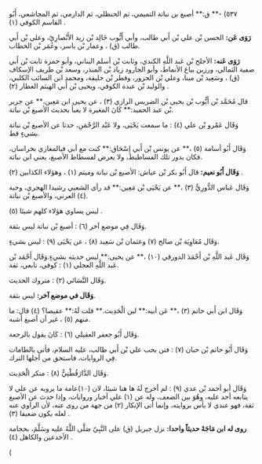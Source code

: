 ٥٣٧) -** ق:** أصبغ بن نباتة التميمي، ثم الحنظلي، ثم الدارمي، ثم المجاشعي، أَبُو القاسم الكوفي (١) .

**رَوَى عَن:** الحسن بْن علي بْن أَبي طالب، وأبي أَيُّوب خَالِد بْن زيد الأَنْصارِيّ، وعلي بْن أَبي طالب (ق) ، وعمار بْن ياسر، وعُمَر بْن الخطاب.

**رَوَى عَنه:** الأجلح بْن عَبد اللَّهِ الكندي، وثابت بْن أسلم البناني، وأبو حمزة ثابت بْن أَبي صفية الثمالي، ورزين بياع الأنماط، وأبو الجارود زياد بْن المنذر، وسعد بْن طريف الإسكاف (ق) ، وسَعِيد بْن مينا، وعلي بْن الحزور، وفطر بْن خليفة، ومحمد ابن السائب الكلبي، والوليد بْن عبدة الكوفي، ويحيى بْن أَبي الهيثم العطار (٢) .

قال مُحَمَّد بْن أَيُّوب بْن يحيى بْن الضريس الرازي (٣) ، عن يحيى ابن مَعِين،** عن جرير بْن عبد الحميد:** كَانَ المغيرة لا يعبأ بحديث الأصبغ بْن نباتة.

وَقَال عَمْرو بْن علي (٤) : ما سمعت يَحْيَى، ولا عَبْد الرَّحْمَنِ، حدثا عن الأصبغ بْن نباتة بشيءٍ قط.

وَقَال أَبُو أسامة (٥) ،** عن يونس بْن أَبي إِسْحَاق:** كنت مع أبي فيالمغازي بخراسان، فكان يدور تلك الفساطيط، ولا يعرض لفسطاط الأصبغ، يعني ابن نباتة.

**وَقَال أَبُو نعيم:** قال أَبُو بكر بْن عياش: الأصبغ بْن نباتة وميثم (١) ، وهؤلاء الكذابين (٢) .

وَقَال عَباس الدُّورِيُّ (٣) ،** عن يَحْيَى بْن مَعِين:** قد رأى الشعبي رشيدا الهجري، وحبة (٤) العرني، والأصبغ بْن نباتة.

ليس يساوي هؤلاء كلهم شيئا (٥) .

وَقَال فِي موضع آخر (٦) : أصبغ بْن نباتة ليس بثقة.

وَقَال مُعَاوِيَة بْن صالح (٧) وعثمان بْن سَعِيد (٨) ، عن يَحْيَى (٩) : ليس بشيءٍ.

وَقَال عَبد اللَّهِ بْن أَحْمَدَ الدورقي (١٠) ،** عن يحيى:** ليس حديثه بشيءٍ.وَقَال أَحْمَد بْن عَبد اللَّهِ العجلي (١) : كوفي، تابعي، ثقة.

وَقَال النَّسَائي (٢) : متروك الحديث.

**وَقَال في موضع آخر:** ليس بثقة.

وَقَال ابن أَبي حاتم (٣) ،** عَن أبيه:** لين الْحَدِيث.** قلت لَهُ:** عقيصا؟ (٤) قال: ما منهم (٥) ، غير أن أصبغ أشبه.

وَقَال أَبُو جعفر العقيلي (٦) : كَانَ يقول بالرجعة.

وَقَال أَبُو حاتم بْن حبان (٧) : فتن بحب علي بْن أَبي طالب، عليه السلام، فأتى بالطامات فِي الروايات، فاستحق من أجلها الترك.

وَقَال الدَّارَقُطْنِيُّ (٨) : منكر الْحَدِيث.

وَقَال أبو أحمد بْن عدي (٩) : لم أخرج لَهُ ها هنا شيئا، لان (١٠)عامة ما يرويه عن علي لا يتابعه أحد عليه، وهُوَ بين الضعف، وله عن (١) علي أخبار وروايات، وإذا حدث عن الأصبغ ثقة، فهو عندي لا بأس بروايته، وإنما أتى الإنكار (٢) من جهة من روى عنه، لأن الراوي عنه لعله يكون ضعيفا (٣) .

**روى له ابن مَاجَهْ حديثاً واحدا:** نزل جبريل (ق) على النَّبِيّ صَلَّى اللَّهُ عليه وسَلَّمَ، بحجامة الأخدعين والكاهل (٤) .

(